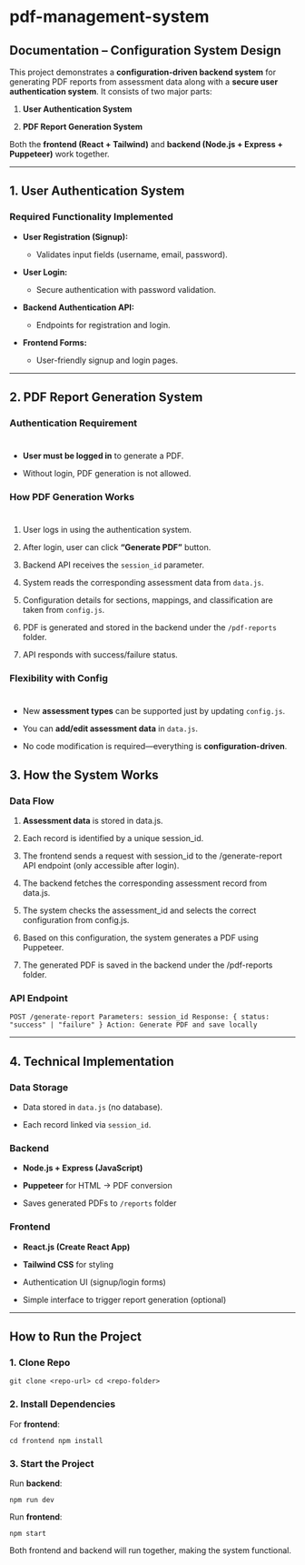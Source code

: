 # pdf-management-system

## Documentation – Configuration System Design

This project demonstrates a **configuration-driven backend system** for generating PDF reports from assessment data along with a **secure user authentication system**. It consists of two major parts:

1.  **User Authentication System**
    
2.  **PDF Report Generation System**
    

Both the **frontend (React + Tailwind)** and **backend (Node.js + Express + Puppeteer)** work together.

* * *

## 1\. User Authentication System

### Required Functionality Implemented

*   **User Registration (Signup):**
    
    *   Validates input fields (username, email, password).
        
*   **User Login:**
    
    *   Secure authentication with password validation.
        
*   **Backend Authentication API:**
    
    *   Endpoints for registration and login.
        
*   **Frontend Forms:**
    
    *   User-friendly signup and login pages.
        

* * *

## 2\. PDF Report Generation System

### Authentication Requirement

# 

*   **User must be logged in** to generate a PDF.
    
*   Without login, PDF generation is not allowed.
    

### How PDF Generation Works

# 

1.  User logs in using the authentication system.
    
2.  After login, user can click **“Generate PDF”** button.
    
3.  Backend API receives the `session_id` parameter.
    
4.  System reads the corresponding assessment data from `data.js`.
    
5.  Configuration details for sections, mappings, and classification are taken from `config.js`.
    
6.  PDF is generated and stored in the backend under the `/pdf-reports` folder.
    
7.  API responds with success/failure status.
    

### Flexibility with Config

# 

*   New **assessment types** can be supported just by updating `config.js`.
    
*   You can **add/edit assessment data** in `data.js`.
    
*   No code modification is required—everything is **configuration-driven**.
    


## 3\. How the System Works

### Data Flow

1. **Assessment data** is stored in data.js.

2. Each record is identified by a unique session_id.

3. The frontend sends a request with session_id to the /generate-report API endpoint (only accessible after login).

4. The backend fetches the corresponding assessment record from data.js.

5. The system checks the assessment_id and selects the correct configuration from config.js.

6. Based on this configuration, the system generates a PDF using Puppeteer.

7. The generated PDF is saved in the backend under the /pdf-reports folder.
    

### API Endpoint

`POST /generate-report Parameters: session_id Response: { status: "success" | "failure" } Action: Generate PDF and save locally`

* * *

## 4\. Technical Implementation

### Data Storage

*   Data stored in `data.js` (no database).
    
*   Each record linked via `session_id`.
    

### Backend

*   **Node.js + Express (JavaScript)**
    
*   **Puppeteer** for HTML → PDF conversion
    
*   Saves generated PDFs to `/reports` folder
    

### Frontend

*   **React.js (Create React App)**
    
*   **Tailwind CSS** for styling
    
*   Authentication UI (signup/login forms)
    
*   Simple interface to trigger report generation (optional)
    

* * *

## How to Run the Project

### 1\. Clone Repo

`git clone <repo-url> cd <repo-folder>`

### 2\. Install Dependencies

For **frontend**:

`cd frontend npm install`

### 3\. Start the Project

Run **backend**:

`npm run dev`

Run **frontend**:

`npm start`

Both frontend and backend will run together, making the system functional.
